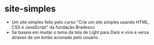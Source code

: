 # site-simples

- Um site simples feito pelo curso "Crie um site simples usando HTML, CSS e JavaScript" da fundação Bradesco
- Se baseia em mudar o tema da tela de Light para Dark e vice e versa atraves de um botão acionado pelo usuário

